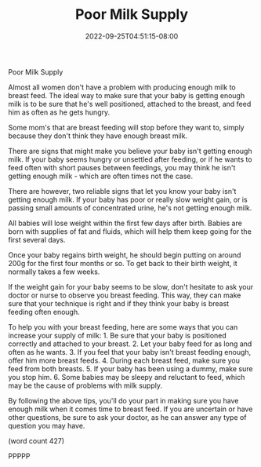 ﻿---
title: "Poor Milk Supply"
date: 2022-09-25T04:51:15-08:00
description: "Breast Feeding Tips for Web Success"
featured_image: "/images/Breast Feeding.jpg"
tags: ["Breast Feeding"]
---

Poor Milk Supply

Almost all women don't have a problem with producing
enough milk to breast feed.  The ideal way to make 
sure that your baby is getting enough milk is to be
sure that he's well positioned, attached to the 
breast, and feed him as often as he gets hungry.

Some mom's that are breast feeding will stop before
they want to, simply because they don't think they
have enough breast milk.  

There are signs that might make you believe your baby
isn't getting enough milk.  If your baby seems hungry
or unsettled after feeding, or if he wants to feed
often with short pauses between feedings, you may 
think he isn't getting enough milk - which are often
times not the case.

There are however, two reliable signs that let you
know your baby isn't getting enough milk.  If your
baby has poor or really slow weight gain, or is
passing small amounts of concentrated urine, he's
not getting enough milk.

All babies will lose weight within the first few
days after birth.  Babies are born with supplies of
fat and fluids, which will help them keep going for
the first several days.  

Once your baby regains birth weight, he should begin
putting on around 200g for the first four months or
so.  To get back to their birth weight, it normally
takes a few weeks.

If the weight gain for your baby seems to be slow,
don't hesitate to ask your doctor or nurse to observe
you breast feeding.  This way, they can make sure 
that your technique is right and if they think your
baby is breast feeding often enough.

To help you with your breast feeding, here are some
ways that you can increase your supply of milk:
	1.  Be sure that your baby is positioned 
correctly and attached to your breast.
	2.  Let your baby feed for as long and often
as he wants.
	3.  If you feel that your baby isn't breast
feeding enough, offer him more breast feeds.
	4.  During each breast feed, make sure you
feed from both breasts.
	5.  If your baby has been using a dummy,
make sure you stop him.
	6.  Some babies may be sleepy and reluctant
to feed, which may be the cause of problems with 
milk supply.

By following the above tips, you'll do your part in
making sure you have enough milk when it comes time
to breast feed.  If you are uncertain or have other
questions, be sure to ask your doctor, as he can
answer any type of question you may have.

(word count 427)

PPPPP
